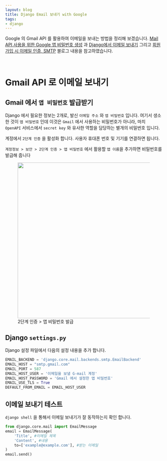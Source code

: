 ```yaml
---
layout: blog
title: Django Email 보내기 with Google
tags:
- django
---
```


Google 의 Gmail API 를 활용하여 이메일을 보내는 방법을 정리해 보겠습니다. [Mail API 사용을 위한 Google 앱 비밀번호 생성](https://yermi.tistory.com/entry/%EA%BF%80%ED%8C%81-%EA%B5%AC%EA%B8%80Google-%EC%95%B1-%EB%B9%84%EB%B0%80%EB%B2%88%ED%98%B8-%EC%83%9D%EC%84%B1%ED%95%98%EA%B8%B0-Mail-API-%EC%82%AC%EC%9A%A9%EC%9D%84-%EC%9C%84%ED%95%9C-Google-%EC%95%B1-%EB%B9%84%EB%B0%80%EB%B2%88%ED%98%B8-%EC%83%9D%EC%84%B1) 과 [Django에서 이메일 보내기](https://nightskyshop1023.tistory.com/27) 그리고 [회원가입 시 이메일 인증, SMTP](https://ssungkang.tistory.com/entry/Django-%E1%84%92%E1%85%AC%E1%84%8B%E1%85%AF%E1%86%AB%E1%84%80%E1%85%A1%E1%84%8B%E1%85%B5%E1%86%B8-%E1%84%89%E1%85%B5-%E1%84%8B%E1%85%B5%E1%84%86%E1%85%A6%E1%84%8B%E1%85%B5%E1%86%AF-%E1%84%8B%E1%85%B5%E1%86%AB%E1%84%8C%E1%85%B3%E1%86%BC-SMTP) 블로그 내용을 참고하였습니다.

<br/>

# Gmail API 로 이메일 보내기
## Gmail 에서 `앱 비밀번호` 발급받기
Django 에서 필요한 정보는 2개로, 발신 `이메일 주소` 와 `앱 비밀번호` 입니다. 여기서 생소한 것이 `앱 비밀번호` 인데 이것은 `Gmail` 에서 사용하는 비밀번호가 아니라, 마치 `OpenAPI` 서비스에서 `secret key` 와 유사한 역할을 담당하는 별개의 비밀번호 입니다.

계정에서 `2단계 인증` 을 활성화 합니다. 사용자 휴대폰 번호 및 기기를 연결하면 됩니다. 

`계정정보 > 보안 > 2단계 인증 > 앱 비밀번호` 에서 활용할 `앱 이름`을 추가하면 비밀번호를 발급해 줍니다

<figure class="align-center">
  <img width="500px" src="{{site.baseurl}}/assets/fullstack/app_password.png">
  <figcaption>2단계 인증 > 앱 비밀번호 발급</figcaption>
</figure>

## Django `settings.py`
Django 설정 파일에서 다음의 설정 내용을 추가 합니다.
```python
EMAIL_BACKEND = 'django.core.mail.backends.smtp.EmailBackend'
EMAIL_HOST = "smtp.gmail.com"
EMAIL_PORT = 587
EMAIL_HOST_USER = '이메일을 보낼 G-mail 계정'
EMAIL_HOST_PASSWORD = 'Gmail 에서 설정한 앱 비밀번호'
EMAIL_USE_TLS = True
DEFAULT_FROM_EMAIL = EMAIL_HOST_USER
```

## 이메일 보내기 테스트
`django shell` 을 통해서 이메일 보내기가 잘 동작하는지 확인 합니다.
```python
from django.core.mail import EmailMessage
email = EmailMessage(
    'Title', #이메일 제목
    'Content', #내용
    to=['example@example.com'], #받는 이메일
)
email.send()
```
